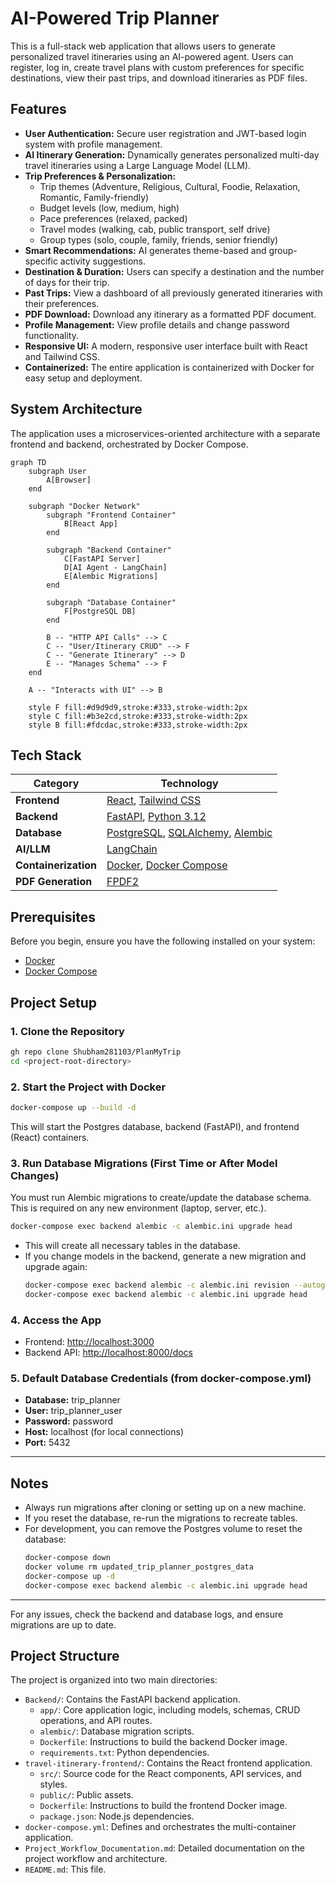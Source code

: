 # AI-Powered Trip Planner

This is a full-stack web application that allows users to generate personalized travel itineraries using an AI-powered agent. Users can register, log in, create travel plans with custom preferences for specific destinations, view their past trips, and download itineraries as PDF files.

## Features

-   **User Authentication:** Secure user registration and JWT-based login system with profile management.
-   **AI Itinerary Generation:** Dynamically generates personalized multi-day travel itineraries using a Large Language Model (LLM).
-   **Trip Preferences & Personalization:** 
    - Trip themes (Adventure, Religious, Cultural, Foodie, Relaxation, Romantic, Family-friendly)
    - Budget levels (low, medium, high)
    - Pace preferences (relaxed, packed)
    - Travel modes (walking, cab, public transport, self drive)
    - Group types (solo, couple, family, friends, senior friendly)
-   **Smart Recommendations:** AI generates theme-based and group-specific activity suggestions.
-   **Destination & Duration:** Users can specify a destination and the number of days for their trip.
-   **Past Trips:** View a dashboard of all previously generated itineraries with their preferences.
-   **PDF Download:** Download any itinerary as a formatted PDF document.
-   **Profile Management:** View profile details and change password functionality.
-   **Responsive UI:** A modern, responsive user interface built with React and Tailwind CSS.
-   **Containerized:** The entire application is containerized with Docker for easy setup and deployment.

## System Architecture

The application uses a microservices-oriented architecture with a separate frontend and backend, orchestrated by Docker Compose.

```mermaid
graph TD
    subgraph User
        A[Browser]
    end

    subgraph "Docker Network"
        subgraph "Frontend Container"
            B[React App]
        end

        subgraph "Backend Container"
            C[FastAPI Server]
            D[AI Agent - LangChain]
            E[Alembic Migrations]
        end

        subgraph "Database Container"
            F[PostgreSQL DB]
        end

        B -- "HTTP API Calls" --> C
        C -- "User/Itinerary CRUD" --> F
        C -- "Generate Itinerary" --> D
        E -- "Manages Schema" --> F
    end

    A -- "Interacts with UI" --> B

    style F fill:#d9d9d9,stroke:#333,stroke-width:2px
    style C fill:#b3e2cd,stroke:#333,stroke-width:2px
    style B fill:#fdcdac,stroke:#333,stroke-width:2px
```

## Tech Stack

| Category          | Technology                                                              |
| ----------------- | ----------------------------------------------------------------------- |
| **Frontend**      | [React](https://reactjs.org/), [Tailwind CSS](https://tailwindcss.com/)  |
| **Backend**       | [FastAPI](https://fastapi.tiangolo.com/), [Python 3.12](https://www.python.org/) |
| **Database**      | [PostgreSQL](https://www.postgresql.org/), [SQLAlchemy](https://www.sqlalchemy.org/), [Alembic](https://alembic.sqlalchemy.org/) |
| **AI/LLM**        | [LangChain](https://www.langchain.com/)                                 |
| **Containerization**| [Docker](https://www.docker.com/), [Docker Compose](https://docs.docker.com/compose/) |
| **PDF Generation**| [FPDF2](https://github.com/py-pdf/fpdf2)                                 |

## Prerequisites

Before you begin, ensure you have the following installed on your system:
-   [Docker](https://www.docker.com/get-started)
-   [Docker Compose](https://docs.docker.com/compose/install/)

## Project Setup

### 1. Clone the Repository
```sh
gh repo clone Shubham281103/PlanMyTrip
cd <project-root-directory>
```

### 2. Start the Project with Docker
```sh
docker-compose up --build -d
```
This will start the Postgres database, backend (FastAPI), and frontend (React) containers.

### 3. Run Database Migrations (First Time or After Model Changes)
You must run Alembic migrations to create/update the database schema. This is required on any new environment (laptop, server, etc.).

```sh
docker-compose exec backend alembic -c alembic.ini upgrade head
```

- This will create all necessary tables in the database.
- If you change models in the backend, generate a new migration and upgrade again:
  ```sh
  docker-compose exec backend alembic -c alembic.ini revision --autogenerate -m "describe your change"
  docker-compose exec backend alembic -c alembic.ini upgrade head
  ```

### 4. Access the App
- Frontend: [http://localhost:3000](http://localhost:3000)
- Backend API: [http://localhost:8000/docs](http://localhost:8000/docs)

### 5. Default Database Credentials (from docker-compose.yml)
- **Database:** trip_planner
- **User:** trip_planner_user
- **Password:** password
- **Host:** localhost (for local connections)
- **Port:** 5432

---

## Notes
- Always run migrations after cloning or setting up on a new machine.
- If you reset the database, re-run the migrations to recreate tables.
- For development, you can remove the Postgres volume to reset the database:
  ```sh
  docker-compose down
  docker volume rm updated_trip_planner_postgres_data
  docker-compose up -d
  docker-compose exec backend alembic -c alembic.ini upgrade head
  ```

---

For any issues, check the backend and database logs, and ensure migrations are up to date.

## Project Structure

The project is organized into two main directories:

-   `Backend/`: Contains the FastAPI backend application.
    -   `app/`: Core application logic, including models, schemas, CRUD operations, and API routes.
    -   `alembic/`: Database migration scripts.
    -   `Dockerfile`: Instructions to build the backend Docker image.
    -   `requirements.txt`: Python dependencies.
-   `travel-itinerary-frontend/`: Contains the React frontend application.
    -   `src/`: Source code for the React components, API services, and styles.
    -   `public/`: Public assets.
    -   `Dockerfile`: Instructions to build the frontend Docker image.
    -   `package.json`: Node.js dependencies.
-   `docker-compose.yml`: Defines and orchestrates the multi-container application.
-   `Project_Workflow_Documentation.md`: Detailed documentation on the project workflow and architecture.
-   `README.md`: This file.